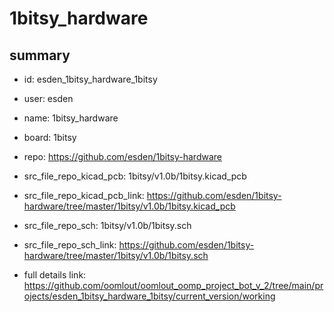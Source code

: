 # 1bitsy_hardware
 
## summary 
* id: esden_1bitsy_hardware_1bitsy
* user: esden
* name: 1bitsy_hardware
* board: 1bitsy
* repo: https://github.com/esden/1bitsy-hardware
* src_file_repo_kicad_pcb: 1bitsy/v1.0b/1bitsy.kicad_pcb
* src_file_repo_kicad_pcb_link: https://github.com/esden/1bitsy-hardware/tree/master/1bitsy/v1.0b/1bitsy.kicad_pcb


* src_file_repo_sch: 1bitsy/v1.0b/1bitsy.sch
* src_file_repo_sch_link: https://github.com/esden/1bitsy-hardware/tree/master/1bitsy/v1.0b/1bitsy.sch
* full details link: https://github.com/oomlout/oomlout_oomp_project_bot_v_2/tree/main/projects/esden_1bitsy_hardware_1bitsy/current_version/working  






